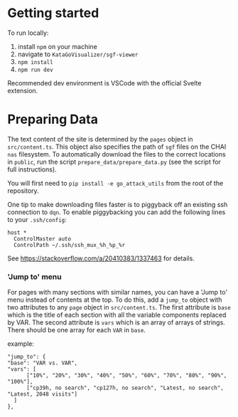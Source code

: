 # Getting started

To run locally:
1. install `npm` on your machine
2. navigate to `KataGoVisualizer/sgf-viewer`
3. `npm install`
4. `npm run dev`

Recommended dev environment is VSCode with the official Svelte extension.

# Preparing Data

The text content of the site is determined by the `pages` object in `src/content.ts`.
This object also specifies the path of `sgf` files on the CHAI `nas` filesystem.
To automatically download the files to the correct locations in `public`,
run the script `prepare_data/prepare_data.py` (see the script for full instructions).

You will first need to `pip install -e go_attack_utils` from the root of the repository.

One tip to make downloading files faster is to piggyback
off an existing ssh connection to `dqn`.
To enable piggybacking you can add the following lines to your `.ssh/config`:
```
host *
  ControlMaster auto
  ControlPath ~/.ssh/ssh_mux_%h_%p_%r
```
See https://stackoverflow.com/a/20410383/1337463 for details.

### 'Jump to' menu
For pages with many sections with similar names, you can have a 'Jump to' menu instead of contents at the top.
To do this, add a `jump_to` object with two attributes to any `page` object in `src/content.ts`.
The first attribute is `base` which is the title of each section with all the variable components replaced by VAR.
The second attribute is `vars` which is an array of arrays of strings. There should be one array for each `VAR` in `base`.

example:
```
"jump_to": {
"base": "VAR vs. VAR",
"vars": [
      ["10%", "20%", "30%", "40%", "50%", "60%", "70%", "80%", "90%", "100%"],
      ["cp39h, no search", "cp127h, no search", "Latest, no search", "Latest, 2048 visits"]
  ]
},
```